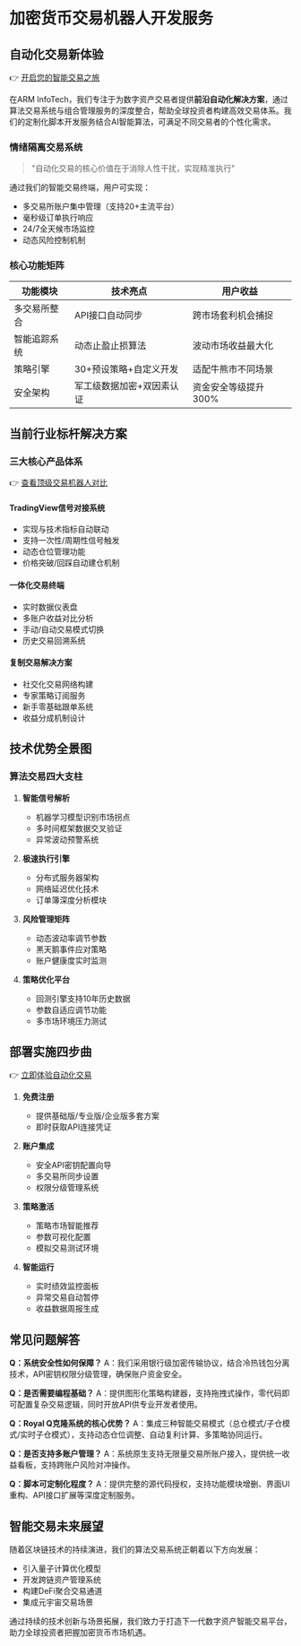 # 加密货币交易机器人开发服务

## 自动化交易新体验

👉 [开启您的智能交易之旅](https://bit.ly/okx_welcome)

在ARM InfoTech，我们专注于为数字资产交易者提供**前沿自动化解决方案**，通过算法交易系统与组合管理服务的深度整合，帮助全球投资者构建高效交易体系。我们的定制化脚本开发服务结合AI智能算法，可满足不同交易者的个性化需求。

### 情绪隔离交易系统

> "自动化交易的核心价值在于消除人性干扰，实现精准执行"

通过我们的智能交易终端，用户可实现：
- 多交易所账户集中管理（支持20+主流平台）
- 毫秒级订单执行响应
- 24/7全天候市场监控
- 动态风险控制机制

### 核心功能矩阵

| 功能模块        | 技术亮点                          | 用户收益                |
|-----------------|-----------------------------------|-----------------------|
| 多交易所整合    | API接口自动同步                   | 跨市场套利机会捕捉      |
| 智能追踪系统    | 动态止盈止损算法                  | 波动市场收益最大化      |
| 策略引擎        | 30+预设策略+自定义开发            | 适配牛熊市不同场景      |
| 安全架构        | 军工级数据加密+双因素认证         | 资金安全等级提升300%    |

## 当前行业标杆解决方案

### 三大核心产品体系

👉 [查看顶级交易机器人对比](https://bit.ly/okx_welcome)

#### TradingView信号对接系统
- 实现与技术指标自动联动
- 支持一次性/周期性信号触发
- 动态仓位管理功能
- 价格突破/回踩自动建仓机制

#### 一体化交易终端
- 实时数据仪表盘
- 多账户收益对比分析
- 手动/自动交易模式切换
- 历史交易回溯系统

#### 复制交易解决方案
- 社交化交易网络构建
- 专家策略订阅服务
- 新手零基础跟单系统
- 收益分成机制设计

## 技术优势全景图

### 算法交易四大支柱

1. **智能信号解析**
   - 机器学习模型识别市场拐点
   - 多时间框架数据交叉验证
   - 异常波动预警系统

2. **极速执行引擎**
   - 分布式服务器架构
   - 网络延迟优化技术
   - 订单簿深度分析模块

3. **风险管理矩阵**
   - 动态波动率调节参数
   - 黑天鹅事件应对策略
   - 账户健康度实时监测

4. **策略优化平台**
   - 回测引擎支持10年历史数据
   - 参数自适应调节功能
   - 多市场环境压力测试

## 部署实施四步曲

👉 [立即体验自动化交易](https://bit.ly/okx_welcome)

1. **免费注册**
   - 提供基础版/专业版/企业版多套方案
   - 即时获取API连接凭证

2. **账户集成**
   - 安全API密钥配置向导
   - 多交易所同步设置
   - 权限分级管理系统

3. **策略激活**
   - 策略市场智能推荐
   - 参数可视化配置
   - 模拟交易测试环境

4. **智能运行**
   - 实时绩效监控面板
   - 异常交易自动暂停
   - 收益数据周报生成

## 常见问题解答

**Q：系统安全性如何保障？**
A：我们采用银行级加密传输协议，结合冷热钱包分离技术，API密钥权限分级管理，确保账户资金安全。

**Q：是否需要编程基础？**
A：提供图形化策略构建器，支持拖拽式操作，零代码即可配置复杂交易逻辑，同时开放API供专业开发者使用。

**Q：Royal Q克隆系统的核心优势？**
A：集成三种智能交易模式（总仓模式/子仓模式/实时子仓模式），支持动态仓位调整、自动复利计算、多策略协同运行。

**Q：是否支持多账户管理？**
A：系统原生支持无限量交易所账户接入，提供统一收益看板，支持跨账户风险对冲操作。

**Q：脚本可定制化程度？**
A：提供完整的源代码授权，支持功能模块增删、界面UI重构、API接口扩展等深度定制服务。

## 智能交易未来展望

随着区块链技术的持续演进，我们的算法交易系统正朝着以下方向发展：
- 引入量子计算优化模型
- 开发跨链资产管理系统
- 构建DeFi聚合交易通道
- 集成元宇宙交易场景

通过持续的技术创新与场景拓展，我们致力于打造下一代数字资产智能交易平台，助力全球投资者把握加密货币市场机遇。